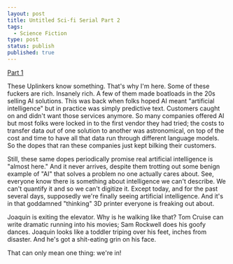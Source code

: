 ```yaml
---
layout: post
title: Untitled Sci-fi Serial Part 2
tags:
  - Science Fiction
type: post
status: publish
published: true
---
```


[Part 1](/posts/untitled-scifi-serial.html)

These Uplinkers know something. That's why I'm here. Some of these fuckers are
rich. Insanely rich. A few of them made boatloads in the 20s selling AI
solutions. This was back when folks hoped AI meant "artificial intelligence" but
in practice was simply predictive text. Customers caught on and didn't want
those services anymore. So many companies offered AI but most folks were locked
in to the first vendor they had tried; the costs to transfer data _out_ of one
solution to another was astronomical, on top of the cost and time to have all
that data run through different language models. So the dopes that ran these
companies just kept bilking their customers.

Still, these same dopes periodically promise real artificial intelligence is
"almost here." And it never arrives, despite them trotting out some benign
example of "AI" that solves a problem no one actually cares about. See, everyone
know there is something about intelligence we can't describe. We can't quantify
it and so we can't digitize it. Except today, and for the past several days,
supposedly we're finally seeing artificial intelligence. And it's in that
goddamned "thinking" 3D printer everyone is freaking out about.

Joaquin is exiting the elevator. Why is he walking like that? Tom Cruise can
write dramatic running into his movies; Sam Rockwell does his goofy dances.
Joaquin looks like a toddler triping over his feet, inches from disaster. And
he's got a shit-eating grin on his face.

That can only mean one thing: we're in!
